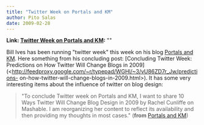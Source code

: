 ```yaml
---
title: "Twitter Week on Portals and KM"
author: Pito Salas
date: 2009-02-28
---
```


**Link: [Twitter Week on Portals and KM](None):** ""

Bill Ives has been running "twitter week" this week on his blog [Portals and
KM](<http://billives.typepad.com/portals_and_km/index.rdf>). Here something
from his concluding post: [Concluding Twitter Week: Predictions on How Twitter
Will Change Blogs in
2009](<http://feedproxy.google.com/~r/typepad/WGHl/~3/vU86ZD7r_Jw/predictions-
on-how-twitter-will-change-blogs-in-2009.html>). It has some very interesting
items about the influence of twitter on blog design:

> "To conclude Twitter week on Portals and KM, I want to share 10 Ways Twitter
> Will Change Blog Design in 2009 by Rachel Cunliffe on Mashable. I am
> reorganizing her content to reflect its availability and then providing my
> thoughts in most cases." (**from** [Portals and
> KM](<http://billives.typepad.com/portals_and_km/index.rdf>))


